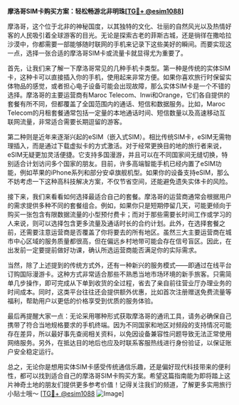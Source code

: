 **摩洛哥SIM卡购买方案：轻松畅游北非明珠[[TG💪+ @esim1088](https://t.me/s/esim1088)]**

摩洛哥，这个位于北非的神秘国度，以其独特的文化、壮丽的自然风光以及热情好客的人民吸引着全球游客的目光。无论是探索古老的菲斯古城，还是徜徉在撒哈拉沙漠中，你都需要一部能够随时联网的手机来记录下这些美好的瞬间。而要实现这一点，选择一张合适的摩洛哥SIM卡或流量卡就显得尤为重要了。

首先，让我们来了解一下摩洛哥常见的几种手机卡类型。第一种是传统的实体SIM卡，这种卡可以直接插入你的手机，使用起来非常方便。如果你喜欢旅行时保留实体物品的感觉，或者担心电子设备可能会出现故障，那么实体SIM卡是一个不错的选择。摩洛哥的主要运营商有Maroc Telecom、Inwi和Orange，它们各自提供的套餐有所不同，但都覆盖了全国范围内的通话、短信和数据服务。比如，Maroc Telecom的月租套餐通常包括一定量的本地通话时间、短信数量以及高速移动互联网流量，非常适合需要长期逗留的游客。

第二种则是近年来逐渐兴起的eSIM（嵌入式SIM）。相比传统SIM卡，eSIM无需物理插入，而是通过下载虚拟卡的方式激活。对于经常更换目的地的旅行者来说，eSIM无疑更加灵活便捷。它支持多国漫游，并且可以在不同国家间无缝切换，特别适合计划访问多个国家的朋友。目前，许多高端智能手机已经内置了eSIM功能，例如苹果的iPhone系列和部分安卓旗舰机型。如果你的设备支持eSIM，那么不妨考虑一下这种高科技解决方案，不仅节省空间，还能避免遗失实体卡的风险。

接下来，我们来看看如何选择最适合自己的套餐。摩洛哥的运营商通常会根据用户的需求提供多种不同的套餐组合。例如，如果你只是短期停留几天，可能更倾向于购买一张包含有限数据流量的小型预付费卡；而对于那些需要长时间工作或学习的人来说，则可以选择包含更多流量及通话时长的合约计划。此外，在选择套餐之前，还需要注意运营商是否覆盖了你将要去的所有地区。虽然三大主要运营商在城市中心区域的服务质量都很高，但在偏远乡村地带可能会存在信号盲区。因此，在出发前一定要提前做好功课，确认所选运营商能否满足你的实际需求。

当然，除了上述提到的传统方式外，还有一种新兴的服务模式——即通过在线平台订购国际漫游卡。这种方式非常适合那些不熟悉当地市场环境的新手旅客。只需简单几步操作，即可完成从下单到收货的全过程，省去了亲自前往营业厅办理业务的时间成本。同时，这类平台往往还会提供额外优惠，比如首次注册赠送免费流量等福利，帮助用户以更低的价格享受到优质的服务体验。

最后再提醒大家一点：无论采用哪种形式获取摩洛哥的通讯工具，请务必确保自己携带了符合当地规格要求的手机终端。因为不同国家和地区对频段的支持情况可能存在差异，所以最好事先查阅相关资料，以免因设备兼容性问题导致无法正常使用网络服务。另外，在抵达目的地后也应及时联系客服热线进行身份验证，以保证账户安全稳定运行。

总之，无论你是想用实体SIM卡感受传统通信乐趣，还是偏好现代科技带来的便利性，都可以找到适合自己的摩洛哥SIM卡购买方案。希望这篇指南能为即将踏上这片神奇土地的朋友们提供更多参考价值！记得关注我们的频道，了解更多实用旅行小贴士哦～ [[TG💪+ @esim1088](https://t.me/s/esim1088) ![Image](https://i.postimg.cc/4NQfJmqS/Snipaste-2025-05-13-00-14-12.png)]